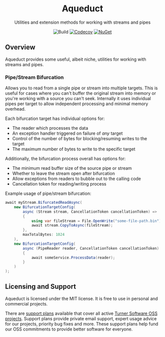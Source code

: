<div align="center">


# Aqueduct
Utilities and extension methods for working with streams and pipes

![Build](https://img.shields.io/github/actions/workflow/status/TurnerSoftware/aqueduct/build.yml?branch=main)
[![Codecov](https://img.shields.io/codecov/c/github/turnersoftware/aqueduct/main.svg)](https://codecov.io/gh/TurnerSoftware/Aqueduct)
[![NuGet](https://img.shields.io/nuget/v/TurnerSoftware.Aqueduct.svg)](https://www.nuget.org/packages/TurnerSoftware.Aqueduct/)
</div>

## Overview
Aqueduct provides some useful, albeit niche, utilities for working with streams and pipes.

### Pipe/Stream Bifurcation

Allows you to read from a single pipe or stream into multiple targets.
This is useful for cases where you can't buffer the original stream into memory or you're working with a source you can't seek.
Internally it uses individual pipes per target to allow independent processing and minimal memory overhead.

Each bifurcation target has individual options for:
- The reader which processes the data
- An exception handler triggered on failure of _any_ target
- Control of the number of bytes for blocking/resuming writes to the target
- The maximum number of bytes to write to the specific target

Additionally, the bifurcation process overall has options for:
- The minimum read buffer size of the source pipe or stream
- Whether to leave the stream open after bifurcation
- Allow exceptions from readers to bubble out to the calling code
- Cancellation token for reading/writing process

Example usage of pipe/stream bifurcation:

```csharp
await myStream.BifurcatedReadAsync(
	new BifurcationTargetConfig(
		async (Stream stream, CancellationToken cancellationToken) =>
		{
			using var fileStream = File.OpenWrite("some-file-path.bin");
			await stream.CopyToAsync(fileStream);
		},
		maxTotalBytes: 1024
	),
	new BifurcationTargetConfig(
		async (PipeReader reader, CancellationToken cancellationToken) =>
		{
			await someService.ProcessData(reader);
		}
	)
);
```

## Licensing and Support

Aqueduct is licensed under the MIT license. It is free to use in personal and commercial projects.

There are [support plans](https://turnersoftware.com.au/support-plans) available that cover all active [Turner Software OSS projects](https://github.com/TurnerSoftware).
Support plans provide private email support, expert usage advice for our projects, priority bug fixes and more.
These support plans help fund our OSS commitments to provide better software for everyone.
